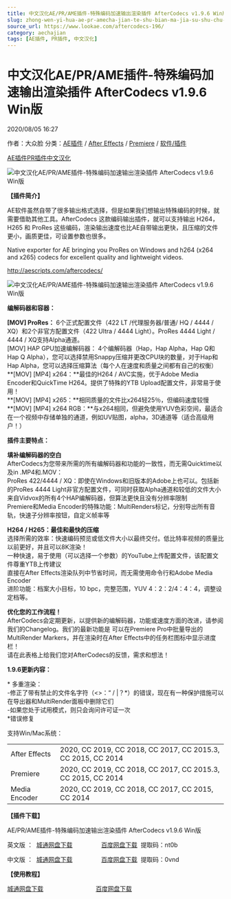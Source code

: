 ```yaml
---
title: 中文汉化AE/PR/AME插件-特殊编码加速输出渲染插件 AfterCodecs v1.9.6 Win版
slug: zhong-wen-yi-hua-ae-pr-amecha-jian-te-shu-bian-ma-jia-su-shu-chu-xuan-ran-cha-jian-aftercodecs-v1-9-6-winban
source_url: https://www.lookae.com/aftercodecs-196/
category: aechajian
tags: [AE插件, PR插件, 中文汉化]
---
```

# 中文汉化AE/PR/AME插件-特殊编码加速输出渲染插件 AfterCodecs v1.9.6 Win版

2020/08/05 16:27

作者：大众脸
分类：[AE插件](https://www.lookae.com/after-effects/aechajian/) / [After Effects](https://www.lookae.com/after-effects/) / [Premiere](https://www.lookae.com/qitarjcj/premierezy/) / [软件/插件](https://www.lookae.com/qitarjcj/)

[AE插件](https://www.lookae.com/tag/ae%e6%8f%92%e4%bb%b6/)[PR插件](https://www.lookae.com/tag/pr%e6%8f%92%e4%bb%b6/)[中文汉化](https://www.lookae.com/tag/%e4%b8%ad%e6%96%87%e6%b1%89%e5%8c%96/)

![中文汉化AE/PR/AME插件-特殊编码加速输出渲染插件 AfterCodecs v1.9.6 Win版](https://www.lookae.com/wp-content/uploads/2017/05/AfterCodecs-.jpg "中文汉化AE/PR/AME插件-特殊编码加速输出渲染插件 AfterCodecs v1.9.6 Win版-LookAE.com")

**【插件简介】**

AE软件虽然自带了很多输出格式选择，但是如果我们想输出特殊编码的时候，就需要借助其他工具。AfterCodecs 这款编码输出插件，就可以支持输出 H264，H265 和 ProRes 这些编码，渲染输出速度也比AE自带输出更快，且压缩的文件更小，画质更佳，可设置参数也很多。

Native exporter for AE bringing you ProRes on Windows and h264 (x264 and x265) codecs for excellent quality and lightweight videos.

http://aescripts.com/aftercodecs/

![中文汉化AE/PR/AME插件-特殊编码加速输出渲染插件 AfterCodecs v1.9.6 Win版](https://img.alicdn.com/imgextra/i3/705956171/O1CN01v4IRSZ1vSMh8UslDY_!!705956171.gif "中文汉化AE/PR/AME插件-特殊编码加速输出渲染插件 AfterCodecs v1.9.6 Win版-LookAE.com")

**编解码器和容器：**

**[MOV] ProRes：** 6个正式配置文件（422 LT /代理服务器/普通/ HQ / 4444 / XQ）和2个非官方配置文件（422 Ultra / 4444 Light）。ProRes 4444 Light / 4444 / XQ支持Alpha通道。  
[MOV] HAP GPU加速编解码器： 4个编解码器（Hap，Hap Alpha，Hap Q和Hap Q Alpha），您可以选择禁用Snappy压缩并更改CPU块的数量，对于Hap和Hap Alpha，您可以选择压缩算法（每个人在速度和质量之间都有自己的权衡）  
**[MOV] [MP4] x264：**最佳的H264 / AVC实施，优于Adobe Media Encoder和QuickTime H264。提供了特殊的YTB Upload配置文件，非常易于使用！  
**[MOV] [MP4] x265：**相同质量的文件比x264轻25％，但编码速度较慢  
**[MOV] [MP4] x264 RGB：**与x264相同，但避免使用YUV色彩空间，最适合在一个视频中存储单独的通道，例如UV贴图，alpha，3D通道等（适合高级用户！）

**插件主要特点：**

**填补编解码器的空白**  
AfterCodecs为您带来所需的所有编解码器和功能的一致性，而无需Quicktime以及in .MP4和.MOV：  
ProRes 422/4444 / XQ：即使在Windows和旧版本的Adobe上也可以。包括新的ProRes 4444 Light非官方配置文件，可同时获取Alpha通道和较低的文件大小  
来自Vidvox的所有4个HAP编解码器，但算法更快且没有分辨率限制  
Premiere和Media Encoder的特殊功能：MultiRenders标记，分别导出所有音轨，快速子分辨率按钮，自定义帧率等

**H264 / H265：最佳和最快的压缩**  
选择所需的效率：快速编码预览或低文件大小以最终交付。低比特率视频的质量比以前更好，并且可以8K渲染！  
一种快速，易于使用（可以选择一个参数）的YouTube上传配置文件，该配置文件尊重YTB上传建议  
直接在After Effects渲染队列中节省时间，而无需使用命令行和Adobe Media Encoder  
进阶功能：档案大小目标，10 bpc，完整范围，YUV 4：2：2/4：4：4，调整设定档等。

**优化您的工作流程！**  
AfterCodecs会定期更新，以提供新的编解码器，功能或速度方面的改进，请参阅我们的Changelog。我们的最新功能是 可以在Premiere Pro中批量导出的MultiRender Markers，并在渲染时在After Effects中的任务栏图标中显示进度栏！  
请在此表格上给我们您对AfterCodecs的反馈，需求和想法！

**1.9.6更新内容：**

\* 多重渲染：  
-修正了带有禁止的文件名字符（<>：“ / |？\*）的错误，现在有一种保护措施可以在导出器和MultiRender面板中删除它们  
-如果您处于试用模式，则只会询问许可证一次  
\*错误修复

支持Win/Mac系统：

|  |  |
| --- | --- |
| After Effects | 2020, CC 2019, CC 2018, CC 2017, CC 2015.3, CC 2015, CC 2014 |
| Premiere | 2020, CC 2019, CC 2018, CC 2017, CC 2015.3, CC 2015, CC 2014 |
| Media Encoder | 2020, CC 2019, CC 2018, CC 2017, CC 2015, CC 2014 |

**【插件下载】**

AE/PR/AME插件-特殊编码加速输出渲染插件 AfterCodecs v1.9.6 Win版

英文版 ：  [城通网盘下载](https://089u.com/file/680462-456164904)                 [百度网盘下载](https://pan.baidu.com/s/1WDea4z-TD8StFTwnxF3yiQ)  提取码：nt0b

中文版 ：  [城通网盘下载](https://089u.com/file/680462-458562106)                 [百度网盘下载](https://pan.baidu.com/s/1yDp-uNlI_qH8eXwiSsKxkQ)  提取码：0vnd

**【使用教程】**

[城通网盘下载](https://tc5.us/file/680462-406407782)                               [百度网盘下载](https://pan.baidu.com/s/1kqhVRXRTbgKT07R3Njx2mA)

